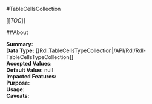 #TableCellsCollection

[[_TOC_]]

##About

**Summary:**   
**Data Type:** [[Rdl.TableCellsTypeCollection|/API/Rdl/Rdl-TableCellsTypeCollection]]  
**Accepted Values:**   
**Default Value:** null  
**Impacted Features:**   
**Purpose:**   
**Usage:**   
**Caveats:**   

